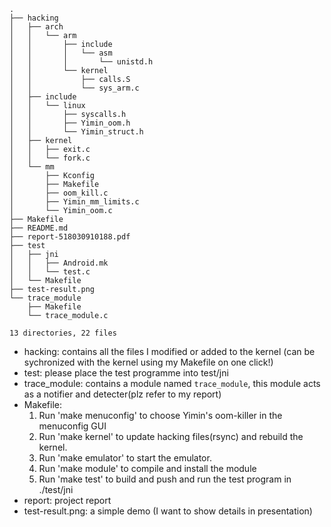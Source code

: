 ```
.
├── hacking
│   ├── arch
│   │   └── arm
│   │       ├── include
│   │       │   └── asm
│   │       │       └── unistd.h
│   │       └── kernel
│   │           ├── calls.S
│   │           └── sys_arm.c
│   ├── include
│   │   └── linux
│   │       ├── syscalls.h
│   │       ├── Yimin_oom.h
│   │       └── Yimin_struct.h
│   ├── kernel
│   │   ├── exit.c
│   │   └── fork.c
│   └── mm
│       ├── Kconfig
│       ├── Makefile
│       ├── oom_kill.c
│       ├── Yimin_mm_limits.c
│       └── Yimin_oom.c
├── Makefile
├── README.md
├── report-518030910188.pdf
├── test
│   ├── jni
│   │   ├── Android.mk
│   │   └── test.c
│   └── Makefile
├── test-result.png
└── trace_module
    ├── Makefile
    └── trace_module.c

13 directories, 22 files
```

- hacking: contains all the files I modified or added to the kernel (can be sychronized with the kernel using my Makefile on one click!)
- test:    please place the test programme into test/jni
- trace_module: contains a module named `trace_module`, this module acts as a notifier and detecter(plz refer to my report)
- Makefile:     
  1. Run 'make menuconfig' to choose Yimin's oom-killer in the menuconfig GUI
    2. Run 'make kernel' to update hacking files(rsync) and rebuild the kernel.
    3. Run 'make emulator' to start the emulator.
    4. Run 'make module' to compile and install the module
    5. Run 'make test' to build and push and run the test program in ./test/jni
- report: project report
- test-result.png: a simple demo (I want to show details in presentation)